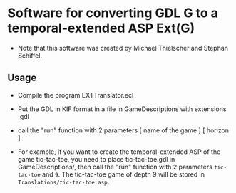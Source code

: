 # Software for converting GDL G to a temporal-extended ASP Ext(G)

* Note that this software was created by Michael Thielscher and Stephan Schiffel.

## Usage

* Compile the program EXTTranslator.ecl

* Put the GDL in KIF format in a file in GameDescriptions with extensions .gdl

* call the "run" function with 2 parameters [ name of the game ] [ horizon ]

* For example, if you want to create the temporal-extended ASP of the game tic-tac-toe, you need to place tic-tac-toe.gdl in GameDescriptions/, then call the "run" function with 2 parameters ```tic-tac-toe``` and ```9```. The tic-tac-toe game of depth 9 will be stored in ```Translations/tic-tac-toe.asp```. 